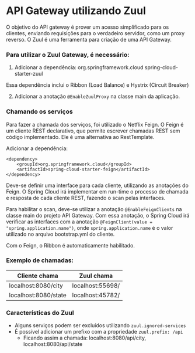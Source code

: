 # API Gateway utilizando Zuul

O objetivo do API gateway é prover um acesso simplificado para os clientes, enviando requisições para o verdadeiro servidor, como um proxy reverso. O Zuul é uma ferramenta para criação de uma API Gateway.

### Para utilizar o Zuul Gateway, é necessário: 

1. Adicionar a dependência:
	<dependency>
		<groupId>org.springframework.cloud</groupId>
		<artifactId>spring-cloud-starter-zuul</artifactId>
	</dependency>
	
Essa dependência inclui o Ribbon (Load Balance) e Hystrix (Circuit Breaker)
	
2. Adicionar a anotação ```@EnableZuulProxy``` na classe main da aplicação.

### Chamando os serviços

Para fazer a chamada dos serviços, foi utilizado o Netflix Feign. O Feign é um cliente REST declarativo, que permite escrever chamadas REST sem código implementado. Ele é uma alternativa ao RestTemplate.

Adicionar a dependência:
```
<dependency>
	<groupId>org.springframework.cloud</groupId>
	<artifactId>spring-cloud-starter-feign</artifactId>
</dependency>
```

Deve-se definir uma interface para cada cliente, utilizando as anotações do Feign. O Spring Cloud irá implementar em run-time o processo de chamada e resposta de cada cliente REST, fazendo o scan pelas interfaces.

Para habilitar o scan, deve-se utilizar a anotação ```@EnableFeignClients``` na classe main do projeto API Gateway. Com essa anotação, o Spring Cloud irá verificar as interfaces com a anotação ```@FeignClient(value = "spring.application.name")```, onde ```spring.application.name``` é o valor utilizado no arquivo bootstrap.yml do cliente.

Com o Feign, o Ribbon é automaticamente habilitado.

### Exemplo de chamadas:

| Cliente chama        | Zuul chama        |
| -------------------- | ----------------- |
| localhost:8080/city  | localhost:55698/  |
| localhost:8080/state | localhost:45782/  |

### Características do Zuul
- Alguns serviços podem ser excluídos utilizando ```zuul.ignored-services```
- É possível adicionar um prefixo com a propriedade ```zuul.prefix: /api```
	- Ficando assim a chamada: localhost:8080/api/city, localhost:8080/api/state